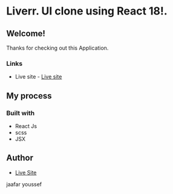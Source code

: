 #  Liverr. UI clone using React 18!.

## Welcome! 
Thanks for checking out this Application.

### Links
- Live site - [Live site](https://deluxe-salmiakki-8e4bfe.netlify.app/)

## My process

### Built with

- React Js
- scss
- JSX



## Author
- [Live Site](https://deluxe-salmiakki-8e4bfe.netlify.app/)


jaafar youssef












